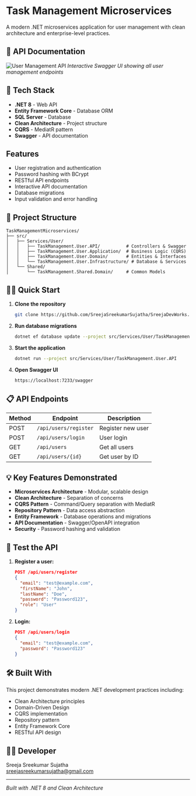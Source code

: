 ﻿# Task Management Microservices

A modern .NET microservices application for user management with clean architecture and enterprise-level practices.

## 📸 API Documentation

![User Management API](./swagger-ui.png)
*Interactive Swagger UI showing all user management endpoints*

## 🔧 Tech Stack

- **.NET 8** - Web API
- **Entity Framework Core** - Database ORM
- **SQL Server** - Database
- **Clean Architecture** - Project structure
- **CQRS** - MediatR pattern
- **Swagger** - API documentation

##  Features

- User registration and authentication
- Password hashing with BCrypt
- RESTful API endpoints
- Interactive API documentation
- Database migrations
- Input validation and error handling

## 📁 Project Structure

```
TaskManagementMicroservices/
├── src/
│   ├── Services/User/
│   │   ├── TaskManagement.User.API/          # Controllers & Swagger
│   │   ├── TaskManagement.User.Application/  # Business Logic (CQRS)
│   │   ├── TaskManagement.User.Domain/       # Entities & Interfaces
│   │   └── TaskManagement.User.Infrastructure/ # Database & Services
│   └── Shared/
│       └── TaskManagement.Shared.Domain/     # Common Models
```

## 🏃‍♂️ Quick Start

1. **Clone the repository**
   ```bash
   git clone https://github.com/SreejaSreekumarSujatha/SreejaDevWorks.git
   ```

2. **Run database migrations**
   ```bash
   dotnet ef database update --project src/Services/User/TaskManagement.User.Infrastructure --startup-project src/Services/User/TaskManagement.User.API
   ```

3. **Start the application**
   ```bash
   dotnet run --project src/Services/User/TaskManagement.User.API
   ```

4. **Open Swagger UI**
   ```
   https://localhost:7233/swagger
   ```

## 📋 API Endpoints

| Method | Endpoint | Description |
|--------|----------|-------------|
| POST | `/api/users/register` | Register new user |
| POST | `/api/users/login` | User login |
| GET | `/api/users` | Get all users |
| GET | `/api/users/{id}` | Get user by ID |

## 💡 Key Features Demonstrated

- **Microservices Architecture** - Modular, scalable design
- **Clean Architecture** - Separation of concerns
- **CQRS Pattern** - Command/Query separation with MediatR
- **Repository Pattern** - Data access abstraction
- **Entity Framework** - Database operations and migrations
- **API Documentation** - Swagger/OpenAPI integration
- **Security** - Password hashing and validation

## 🧪 Test the API

1. **Register a user:**
   ```json
   POST /api/users/register
   {
     "email": "test@example.com",
     "firstName": "John",
     "lastName": "Doe",
     "password": "Password123",
     "role": "User"
   }
   ```

2. **Login:**
   ```json
   POST /api/users/login
   {
     "email": "test@example.com",
     "password": "Password123"
   }
   ```

## 🛠️ Built With

This project demonstrates modern .NET development practices including:
- Clean Architecture principles
- Domain-Driven Design
- CQRS implementation
- Repository pattern
- Entity Framework Core
- RESTful API design

## 👨‍💻 Developer

Sreeja Sreekumar Sujatha  
sreejasreekumarsujatha@gmail.com

---

*Built with .NET 8 and Clean Architecture*
